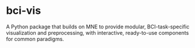 # bci-vis
A Python package that builds on MNE to provide modular, BCI-task-specific visualization and preprocessing, with interactive, ready-to-use components for common paradigms.
